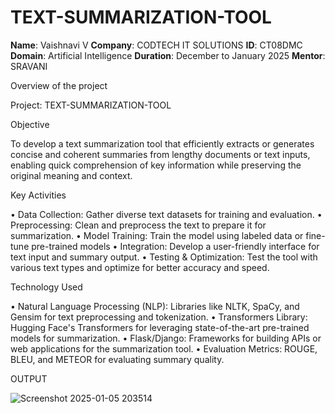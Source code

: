 # TEXT-SUMMARIZATION-TOOL

**Name**: Vaishnavi V
**Company**: CODTECH IT SOLUTIONS
**ID**: CT08DMC
**Domain**: Artificial Intelligence
**Duration**: December to January 2025
**Mentor**: SRAVANI



Overview of the project

Project:  TEXT-SUMMARIZATION-TOOL


Objective

To develop a text summarization tool that efficiently extracts or generates concise and coherent summaries from lengthy documents or text inputs, enabling quick comprehension of key information while preserving the original meaning and context.


Key Activities

•	Data Collection: Gather diverse text datasets for training and evaluation.
•	Preprocessing: Clean and preprocess the text to prepare it for summarization.
•	Model Training: Train the model using labeled data or fine-tune pre-trained models 
•	Integration: Develop a user-friendly interface for text input and summary output.
•	Testing & Optimization: Test the tool with various text types and optimize for better accuracy and speed.



Technology Used

•	Natural Language Processing (NLP): Libraries like NLTK, SpaCy, and Gensim for text preprocessing and tokenization.
•	Transformers Library: Hugging Face's Transformers for leveraging state-of-the-art pre-trained models for summarization.
•	Flask/Django: Frameworks for building APIs or web applications for the summarization tool.
•	Evaluation Metrics: ROUGE, BLEU, and METEOR for evaluating summary quality.




OUTPUT


![Screenshot 2025-01-05 203514](https://github.com/user-attachments/assets/86a8a090-eb04-4f3c-b4e3-86fb7c9e52e2)





